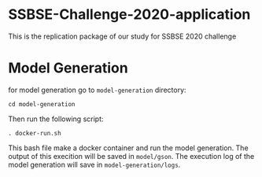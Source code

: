 # SSBSE-Challenge-2020-application
This is the replication package of our study for SSBSE 2020 challenge


# Model Generation
for model generation go to `model-generation` directory:
```
cd model-generation
```

Then run the following script:
```
. docker-run.sh
```

This bash file make a docker container and run the model generation. The output of this execition will be saved in `model/gson`.
The execution log of the model generation will save in `model-generation/logs`.

